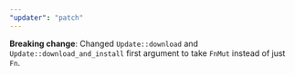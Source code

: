 ```yaml
---
"updater": "patch"
---
```


**Breaking change**: Changed `Update::download` and `Update::download_and_install` first argument to take `FnMut` instead of just `Fn`.
